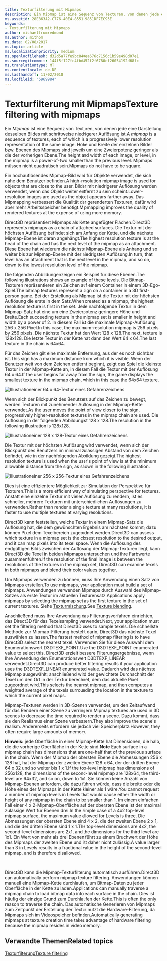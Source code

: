 ```yaml
---
title: Texturfilterung mit Mipmaps
description: Ein Mipmap ist eine Sequenz von Texturen, von denen jede eine Darstellung desselben Bildes mit schrittweise niedrigerer Auflösung ist. Höhe und Breite der einzelnen Bilder bzw. Ebenen des Mipmaps sind jeweils um eine Zweierpotenz geringer als die der vorherigen Ebene.
ms.assetid: 28E863A2-C776-40E4-8551-9851DF7EC93E
keywords:
- Texturfilterung mit Mipmaps
author: michaelfromredmond
ms.author: mithom
ms.date: 02/08/2017
ms.topic: article
ms.localizationpriority: medium
ms.openlocfilehash: d32d5a77fe9bc840ea676c7156c1b59e498d07e1
ms.sourcegitcommit: 144f5f127fc4fbd852f2f6780ef26054192d68fc
ms.translationtype: MT
ms.contentlocale: de-DE
ms.lasthandoff: 11/02/2018
ms.locfileid: "5969984"
---
```

# <a name="texture-filtering-with-mipmaps"></a><span data-ttu-id="a973e-105">Texturfilterung mit Mipmaps</span><span class="sxs-lookup"><span data-stu-id="a973e-105">Texture filtering with mipmaps</span></span>


<span data-ttu-id="a973e-106">Ein *Mipmap* ist eine Sequenz von Texturen, von denen jede eine Darstellung desselben Bildes mit schrittweise niedrigerer Auflösung ist.</span><span class="sxs-lookup"><span data-stu-id="a973e-106">A *mipmap* is a sequence of textures, each of which is a progressively lower resolution representation of the same image.</span></span> <span data-ttu-id="a973e-107">Höhe und Breite der einzelnen Bilder bzw. Ebenen des Mipmaps sind jeweils um eine Zweierpotenz geringer als die der vorherigen Ebene.</span><span class="sxs-lookup"><span data-stu-id="a973e-107">The height and width of each image, or level, in the mipmap is a power-of-two smaller than the previous level.</span></span> <span data-ttu-id="a973e-108">Mipmaps müssen nicht quadratisch sein.</span><span class="sxs-lookup"><span data-stu-id="a973e-108">Mipmaps do not have to be square.</span></span>

<span data-ttu-id="a973e-109">Ein hochauflösendes Mipmap-Bild wird für Objekte verwendet, die sich nahe dem Benutzer befinden.</span><span class="sxs-lookup"><span data-stu-id="a973e-109">A high-resolution mipmap image is used for objects that are close to the user.</span></span> <span data-ttu-id="a973e-110">Bilder mit niedrigerer Auflösung werden verwendet, wenn das Objekt weiter entfernt zu sein scheint.</span><span class="sxs-lookup"><span data-stu-id="a973e-110">Lower-resolution images are used as the object appears farther away.</span></span> <span data-ttu-id="a973e-111">Das Mipmapping verbessert die Qualität der gerenderten Texturen, dafür wird aber mehr Arbeitsspeicher benötigt.</span><span class="sxs-lookup"><span data-stu-id="a973e-111">Mipmapping improves the quality of rendered textures at the expense of using more memory.</span></span>

<span data-ttu-id="a973e-112">Direct3D repräsentiert Mipmaps als Kette angefügter Flächen.</span><span class="sxs-lookup"><span data-stu-id="a973e-112">Direct3D represents mipmaps as a chain of attached surfaces.</span></span> <span data-ttu-id="a973e-113">Die Textur mit der höchsten Auflösung befindet sich am Anfang der Kette, und die nächste Mipmap-Ebene ist daran angehängt.</span><span class="sxs-lookup"><span data-stu-id="a973e-113">The highest resolution texture is at the head of the chain and has the next level of the mipmap as an attachment.</span></span> <span data-ttu-id="a973e-114">Diese Ebene hat wiederum die nächste Mipmap-Ebene als Anhang und so weiter bis zur Mipmap-Ebene mit der niedrigsten Auflösung.</span><span class="sxs-lookup"><span data-stu-id="a973e-114">In turn, that level has an attachment that is the next level in the mipmap, and so on, down to the lowest resolution level of the mipmap.</span></span>

<span data-ttu-id="a973e-115">Die folgenden Abbildungenzeigen ein Beispiel für diese Ebenen.</span><span class="sxs-lookup"><span data-stu-id="a973e-115">The following illustrations shows an example of these levels.</span></span> <span data-ttu-id="a973e-116">Die Bitmap-Texturen repräsentieren ein Zeichen auf einem Container in einem 3D-Ego-Spiel.</span><span class="sxs-lookup"><span data-stu-id="a973e-116">The bitmap textures represent a sign on a container in a 3D first-person game.</span></span> <span data-ttu-id="a973e-117">Bei der Erstellung als Mipmap ist die Textur mit der höchsten Auflösung die erste in dem Satz.</span><span class="sxs-lookup"><span data-stu-id="a973e-117">When created as a mipmap, the highest resolution texture is first in the set.</span></span> <span data-ttu-id="a973e-118">Jede nachfolgende Textur in dem Mipmap-Satz hat eine um eine Zweierpotenz geringere Höhe und Breite.</span><span class="sxs-lookup"><span data-stu-id="a973e-118">Each succeeding texture in the mipmap set is smaller in height and width by a power of 2.</span></span> <span data-ttu-id="a973e-119">In diesem Fall ist die maximale Mipmap-Auflösung 256 x 256 Pixel.</span><span class="sxs-lookup"><span data-stu-id="a973e-119">In this case, the maximum-resolution mipmap is 256 pixels by 256 pixels.</span></span> <span data-ttu-id="a973e-120">Die nächste Textur hat den Wert 128 x 128.</span><span class="sxs-lookup"><span data-stu-id="a973e-120">The next, texture is 128x128.</span></span> <span data-ttu-id="a973e-121">Die letzte Textur in der Kette hat dann den Wert 64 x 64.</span><span class="sxs-lookup"><span data-stu-id="a973e-121">The last texture in the chain is 64x64.</span></span>

<span data-ttu-id="a973e-122">Für das Zeichen gilt eine maximale Entfernung, aus der es noch sichtbar ist.</span><span class="sxs-lookup"><span data-stu-id="a973e-122">This sign has a maximum distance from which it is visible.</span></span> <span data-ttu-id="a973e-123">Wenn der Benutzer weit von dem Zeichen entfernt beginnt, zeigt das Spiel die kleinste Textur in der Mipmap-Kette an, in diesem Fall die Textur mit der Auflösung 64 x 64.</span><span class="sxs-lookup"><span data-stu-id="a973e-123">If the user begins far away from the sign, the game displays the smallest texture in the mipmap chain, which in this case the 64x64 texture.</span></span>

![Illustrationeiner 64 x 64-Textur eines Gefahrenzeichens](images/mip1.jpg)

<span data-ttu-id="a973e-125">Wenn sich der Blickpunkt des Benutzers auf das Zeichen zu bewegt, werden Texturen mit zunehmender Auflösung in der Mipmap-Kette verwendet.</span><span class="sxs-lookup"><span data-stu-id="a973e-125">As the user moves the point of view closer to the sign, progressively higher-resolution textures in the mipmap chain are used.</span></span> <span data-ttu-id="a973e-126">Die Auflösung in der folgenden Abbildungist 128 x 128.</span><span class="sxs-lookup"><span data-stu-id="a973e-126">The resolution in the following illustration is 128x128.</span></span>

![Illustrationeiner 128 x 128-Textur eines Gefahrenzeichens](images/mip2.jpg)

<span data-ttu-id="a973e-128">Die Textur mit der höchsten Auflösung wird verwendet, wenn sich der Blickpunkt des Benutzers im minimal zulässigen Abstand von dem Zeichen befindet, wie in der nachfolgenden Abbildung gezeigt.</span><span class="sxs-lookup"><span data-stu-id="a973e-128">The highest resolution texture is used when the user's point of view is at the minimum allowable distance from the sign, as shown in the following illustration.</span></span>

![Illustrationeiner 256 x 256-Textur eines Gefahrenzeichens](images/mip3.jpg)

<span data-ttu-id="a973e-130">Dies ist eine effizientere Möglichkeit zur Simulation der Perspektive für Texturen.</span><span class="sxs-lookup"><span data-stu-id="a973e-130">This is a more efficient way of simulating perspective for textures.</span></span> <span data-ttu-id="a973e-131">Anstatt eine einzelne Textur mit vielen Auflösung zu rendern, ist es schneller, mehrere Texturen mit unterschiedlichen Auflösungen zu verwenden.</span><span class="sxs-lookup"><span data-stu-id="a973e-131">Rather than render a single texture at many resolutions, it is faster to use multiple textures at varying resolutions.</span></span>

<span data-ttu-id="a973e-132">Direct3D kann feststellen, welche Textur in einem Mipmap-Satz die Auflösung hat, die dem gewünschten Ergebnis am nächsten kommt; dazu können Pixel dem Texelbereich zugeordnet werden.</span><span class="sxs-lookup"><span data-stu-id="a973e-132">Direct3D can assess which texture in a mipmap set is the closest resolution to the desired output, and it can map pixels into its texel space.</span></span> <span data-ttu-id="a973e-133">Wenn die Auflösung des endgültigen Bilds zwischen der Auflösung der Mipmap-Texturen liegt, kann Direct3D die Texel in beiden Mipmaps untersuchen und ihre Farbwerte zusammenführen.</span><span class="sxs-lookup"><span data-stu-id="a973e-133">If the resolution of the final image is between the resolutions of the textures in the mipmap set, Direct3D can examine texels in both mipmaps and blend their color values together.</span></span>

<span data-ttu-id="a973e-134">Um Mipmaps verwenden zu können, muss Ihre Anwendung einen Satz von Mipmaps erstellen.</span><span class="sxs-lookup"><span data-stu-id="a973e-134">To use mipmaps, your application must build a set of mipmaps.</span></span> <span data-ttu-id="a973e-135">Anwendungen verwenden Mipmaps durch Auswahl des Mipmap-Satzes als erste Textur im aktuellen Texturensatz.</span><span class="sxs-lookup"><span data-stu-id="a973e-135">Applications apply mipmaps by selecting the mipmap set as the first texture in the set of current textures.</span></span> <span data-ttu-id="a973e-136">Siehe [Texturmischung](texture-blending.md).</span><span class="sxs-lookup"><span data-stu-id="a973e-136">See [Texture blending](texture-blending.md).</span></span>

<span data-ttu-id="a973e-137">Anschließend muss Ihre Anwendung das Filterungsverfahren einrichten, das Direct3D für das Texelsampling verwendet.</span><span class="sxs-lookup"><span data-stu-id="a973e-137">Next, your application must set the filtering method that Direct3D uses to sample texels.</span></span> <span data-ttu-id="a973e-138">Die schnellste Methode zur Mipmap-Filterung besteht darin, Direct3D das nächste Texel auswählen zu lassen.</span><span class="sxs-lookup"><span data-stu-id="a973e-138">The fastest method of mipmap filtering is to have Direct3D select the nearest texel.</span></span> <span data-ttu-id="a973e-139">Verwenden Sie für diese Auswahl dem Enumerationswert D3DTEXF\_POINT.</span><span class="sxs-lookup"><span data-stu-id="a973e-139">Use the D3DTEXF\_POINT enumerated value to select this.</span></span> <span data-ttu-id="a973e-140">Direct3D erzielt bessere Filterungsergebnisse, wenn Ihre Anwendung den Enumerationswert D3DTEXF\_LINEAR verwendet.</span><span class="sxs-lookup"><span data-stu-id="a973e-140">Direct3D can produce better filtering results if your application uses the D3DTEXF\_LINEAR enumerated value.</span></span> <span data-ttu-id="a973e-141">Dadurch wird das nächste Mipmap ausgewählt; anschließend wird der gewichtete Durchschnitt der Texel um den Ort in der Textur berechnet, dem das aktuelle Pixel zugeordnet wird.</span><span class="sxs-lookup"><span data-stu-id="a973e-141">This selects the nearest mipmap, and then computes a weighted average of the texels surrounding the location in the texture to which the current pixel maps.</span></span>

<span data-ttu-id="a973e-142">Mipmap-Texturen werden in 3D-Szenen verwendet, um den Zeitaufwand für das Rendern einer Szene zu verringern.</span><span class="sxs-lookup"><span data-stu-id="a973e-142">Mipmap textures are used in 3D scenes to decrease the time required to render a scene.</span></span> <span data-ttu-id="a973e-143">Dazu kommt, dass sie den Realismus einer Szene verbessern.</span><span class="sxs-lookup"><span data-stu-id="a973e-143">They also improve the scene's realism.</span></span> <span data-ttu-id="a973e-144">Andererseits erfordern sie jedoch viel Speicherplatz.</span><span class="sxs-lookup"><span data-stu-id="a973e-144">However, they often require large amounts of memory.</span></span>

<span data-ttu-id="a973e-145">**Hinweis:**  jede Oberfläche in einer Mipmap-Kette hat Dimensionen, die halb, die die vorherige Oberfläche in der Kette sind.</span><span class="sxs-lookup"><span data-stu-id="a973e-145">**Note** Each surface in a mipmap chain has dimensions that are one-half that of the previous surface in the chain.</span></span> <span data-ttu-id="a973e-146">Wenn der Mipmap der obersten Ebene die Abmessungen 256 x 128 hat, hat der Mipmap der zweiten Ebene 128 x 64, der der dritten Ebene 64 x 32 und so weiter bis 1 x 1.</span><span class="sxs-lookup"><span data-stu-id="a973e-146">If the top-level mipmap has dimensions of 256x128, the dimensions of the second-level mipmap are 128x64, the third-level are 64x32, and so on, down to 1x1.</span></span> <span data-ttu-id="a973e-147">Sie können keine Anzahl von Mipmap-Ebenen anfordern, die dazu führen würde, dass die breite oder die Höhe eines der Mipmaps in der Kette kleiner als 1 wäre.</span><span class="sxs-lookup"><span data-stu-id="a973e-147">You cannot request a number of mipmap levels in Levels that would cause either the width or height of any mipmap in the chain to be smaller than 1.</span></span> <span data-ttu-id="a973e-148">Im einem einfachen Fall einer 4 x 2-Mipmap-Oberfläche auf der obersten Ebene ist der maximal zulässige Wert für Ebenen drei.</span><span class="sxs-lookup"><span data-stu-id="a973e-148">In the simple case of a 4x2 top-level mipmap surface, the maximum value allowed for Levels is three.</span></span> <span data-ttu-id="a973e-149">Die Abmessungen der obersten Ebene sind 4 x 2, die der zweiten Ebene 2 x 1, und die der dritten Ebene sind 1 x 1.</span><span class="sxs-lookup"><span data-stu-id="a973e-149">The top-level dimensions are 4x2, the second-level dimensions are 2x1, and the dimensions for the third level are 1x1.</span></span> <span data-ttu-id="a973e-150">Ein Wert von mehr als drei Ebenen führt zu einem Bruchwert der Höhe des Mipmaps der zweiten Ebene und ist daher nicht zulässig.</span><span class="sxs-lookup"><span data-stu-id="a973e-150">A value larger than 3 in Levels results in a fractional value in the height of the second-level mipmap, and is therefore disallowed.</span></span>

 

<span data-ttu-id="a973e-151">Direct3D kann die Mipmap-Texturfilterung automatisch ausführen.</span><span class="sxs-lookup"><span data-stu-id="a973e-151">Direct3D can automatically perform mipmap texture filtering.</span></span> <span data-ttu-id="a973e-152">Anwendungen können manuell eine Mipmap-Kette durchlaufen, um Bitmap-Daten zu jeder Oberfläche in der Kette zu laden.</span><span class="sxs-lookup"><span data-stu-id="a973e-152">Applications can manually traverse a mipmap chain to load bitmap data into each surface in the chain.</span></span> <span data-ttu-id="a973e-153">Dies ist häufig der einzige Grund zum Durchlaufen der Kette.</span><span class="sxs-lookup"><span data-stu-id="a973e-153">This is often the only reason to traverse the chain.</span></span> <span data-ttu-id="a973e-154">Das automatische Generieren von Mipmaps zum Zeitpunkt der Erstellung der Textur nutzt die Hardware-Filterung, da Mipmaps sich im Videospeicher befinden.</span><span class="sxs-lookup"><span data-stu-id="a973e-154">Automatically generating mipmaps at texture creation time takes advantage of hardware filtering because the mipmap resides in video memory.</span></span>

## <a name="span-idrelated-topicsspanrelated-topics"></a><span data-ttu-id="a973e-155"><span id="related-topics"></span>Verwandte Themen</span><span class="sxs-lookup"><span data-stu-id="a973e-155"><span id="related-topics"></span>Related topics</span></span>


[<span data-ttu-id="a973e-156">Texturfilterung</span><span class="sxs-lookup"><span data-stu-id="a973e-156">Texture filtering</span></span>](texture-filtering.md)

 

 





